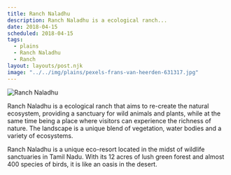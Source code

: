 ```yaml
---
title: Ranch Naladhu
description: Ranch Naladhu is a ecological ranch...
date: 2018-04-15
scheduled: 2018-04-15
tags:
  - plains
  - Ranch Naladhu
  - Ranch
layout: layouts/post.njk
image: "../../img/plains/pexels-frans-van-heerden-631317.jpg"
---
```


![Ranch Naladhu](../../img/plains/pexels-frans-van-heerden-631317.jpg)

Ranch Naladhu is a ecological ranch that aims to re-create the natural ecosystem, providing a sanctuary for wild animals and plants, while at the same time being a place where visitors can experience the richness of nature. The landscape is a unique blend of vegetation, water bodies and a variety of ecosystems.

Ranch Naladhu is a unique eco-resort located in the midst of wildlife sanctuaries in Tamil Nadu. With its 12 acres of lush green forest and almost 400 species of birds, it is like an oasis in the desert.
